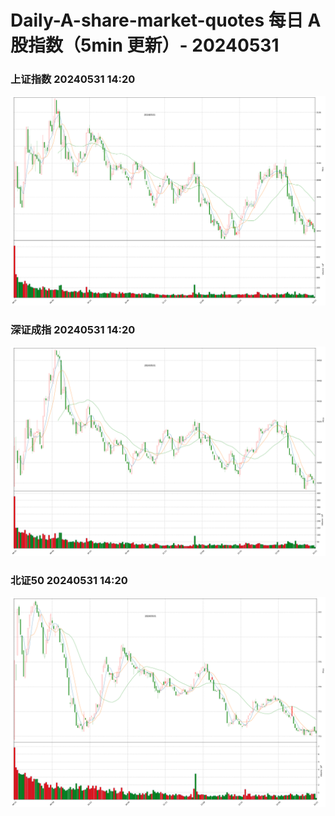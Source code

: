 
# Daily-A-share-market-quotes 每日 A 股指数（5min 更新）- 20240531

### 上证指数 20240531 14:20
![](./fig/2024/5/20240531-sh000001.png)

### 深证成指 20240531 14:20
![](./fig/2024/5/20240531-sz399001.png)

### 北证50 20240531 14:20
![](./fig/2024/5/20240531-bj899050.png)
